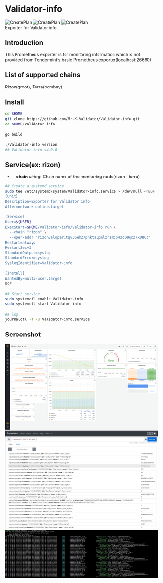 # Validator-info
![CreatePlan](https://img.shields.io/badge/release-v4.0.0-red)
![CreatePlan](https://img.shields.io/badge/go-1.15%2B-blue)
![CreatePlan](https://img.shields.io/badge/license-Apache--2.0-green)  
Exporter for Validator info.

## Introduction
This Prometheus exporter is for monitoring information which is not provided from Tendermint’s basic Prometheus exporter(localhost:26660)

## List of supported chains
Rizon(groot), Terra(bombay)

## Install
```bash
cd $HOME
git clone https://github.com/Mr-K-Validator/Validator-info.git
cd $HOME/Validator-info

go build

./Validator-info version
## Validator-info v4.0.0
```

## Service(ex: rizon)
- **--chain** _string_: Chain name of the monitoring node(rizon | terra)
```bash
## Create a systemd service
sudo tee /etc/systemd/system/Validator-info.service > /dev/null <<EOF
[Unit]
Description=Exporter for Validator info
After=network-online.target

[Service]
User=${USER}
ExecStart=$HOME/Validator-info/Validator-info run \
  --chain "rizon" \
  --oper-addr "rizonvaloper1tqv36eh27pnkta5pmlzrzmcp4zc09qcz7x086z"
Restart=always
RestartSec=3
StandardOutput=syslog
StandardError=syslog
SyslogIdentifier=Validator-info

[Install]
WantedBy=multi-user.target
EOF

## Start service
sudo systemctl enable Validator-info
sudo systemctl start Validator-info

## log
journalctl -f -u Validator-info.service
```

## Screenshot
![grafana](https://github.com/Mr-K-Validator/Validator-info/blob/master/screenshot/example_grafana.png)
![prometheus](https://github.com/Mr-K-Validator/Validator-info/blob/master/screenshot/example_prometheus.png)
![log](https://github.com/Mr-K-Validator/Validator-info/blob/master/screenshot/example_log.png)
